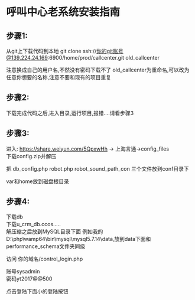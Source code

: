 # 呼叫中心老系统安装指南


## 步骤1:

  从git上下载代码到本地
  git clone ssh://你的git账号@139.224.24.169:6900/home/prod/callcenter.git  old_callcenter
  
  注意换成自己的用户名,不然没有密码下载不了 old_callcenter为重命名,可以改为任意你想要的名称,注意不要和现有的项目重复
  
## 步骤2:
 
 下载完成代码之后,进入目录,运行项目,报错....请看步骤3
 
## 步骤3:
 进入:
 https://share.weiyun.com/5QpxwHh
 ->
 上海言通->config_files  
 下载config.zip并解压
 
 把   db_config.php
      robot.php
      robot_sound_path_con
 三个文件放到conf目录下
 
 var和home放到磁盘根目录
 
 
 ## 步骤4:
 
 下载db  
 下载u_crm_db.ccos.....  
 解压缩之后放到MySQL目录下面
 例如我的 D:\php\wamp64\bin\mysql\mysql5.7.14\data,放到data下面和performance_schema文件夹同级
 
 
 访问   你的域名/control_login.php  
 
 账号sysadmin  
 密码yt2017@@500  
 
 点击登陆下面小的登陆按钮
 

 
 
  
